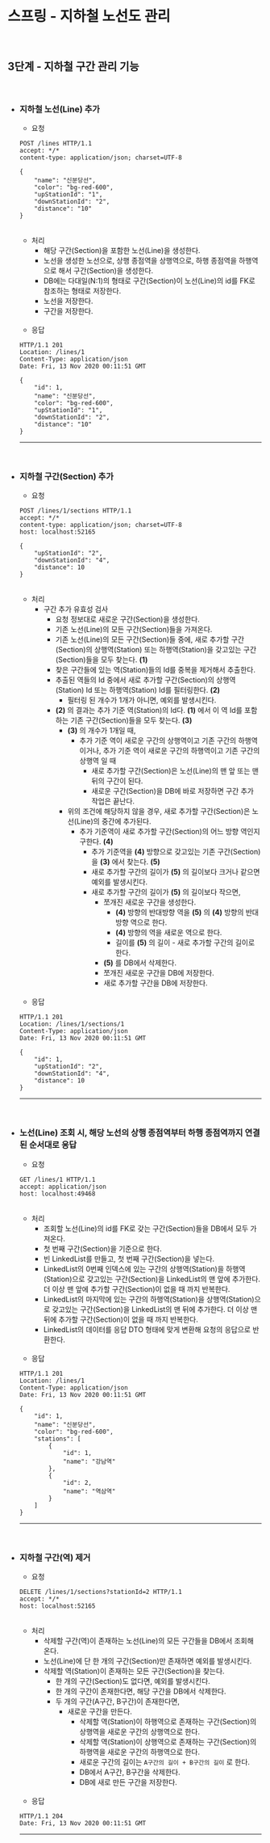 <br>

# 스프링 - 지하철 노선도 관리

<br>

## 3단계 - 지하철 구간 관리 기능

<br>

- ### 지하철 노선(Line) 추가

  - 요청
  ```http
  POST /lines HTTP/1.1
  accept: */*
  content-type: application/json; charset=UTF-8
  
  {
      "name": "신분당선",
      "color": "bg-red-600",
      "upStationId": "1",
      "downStationId": "2",
      "distance": "10"
  }
  ```
  <br>

  - 처리
      - 해당 구간(Section)을 포함한 노선(Line)을 생성한다.
      - 노선을 생성한 노선으로, 상행 종점역을 상행역으로, 하행 종점역을 하행역으로 해서 구간(Section)을 생성한다.
      - DB에는 다대일(N:1)의 형태로 구간(Section)이 노선(Line)의 id를 FK로 참조하는 형태로 저장한다.
      - 노선을 저장한다.
      - 구간을 저장한다.

  <br>

  - 응답
  ```http
  HTTP/1.1 201 
  Location: /lines/1
  Content-Type: application/json
  Date: Fri, 13 Nov 2020 00:11:51 GMT
  
  {
      "id": 1,
      "name": "신분당선",
      "color": "bg-red-600",
      "upStationId": "1",
      "downStationId": "2",
      "distance": "10"
  }
  ```
  - - -
  <br>

- ### 지하철 구간(Section) 추가

  - 요청
  ```http
  POST /lines/1/sections HTTP/1.1
  accept: */*
  content-type: application/json; charset=UTF-8
  host: localhost:52165
  
  {
      "upStationId": "2",
      "downStationId": "4",
      "distance": 10
  }
  ```
  <br>

  - 처리
      - 구간 추가 유효성 검사
          - 요청 정보대로 새로운 구간(Section)을 생성한다.
          - 기존 노선(Line)의 모든 구간(Section)들을 가져온다.
          -  기존 노선(Line)의 모든 구간(Section)들 중에, 새로 추가할 구간(Section)의 상행역(Station) 또는 하행역(Station)을 갖고있는 구간(Section)들을 모두 찾는다. __(1)__
          - 찾은 구간들에 있는 역(Station)들의 Id를 중복을 제거해서 추출한다.
          - 추출된 역들의 Id 중에서 새로 추가할 구간(Section)의 상행역(Station)  Id 또는 하행역(Station) Id를 필터링한다. __(2)__
              - 필터링 된 개수가 1개가 아니면, 예외를 발생시킨다.
          - __(2)__ 의 결과는 추가 기준 역(Station)의 Id다. __(1)__ 에서 이 역 Id를 포함하는 기존 구간(Section)들을 모두 찾는다. __(3)__
              - __(3)__ 의 개수가 1개일 때,
                  - 추가 기준 역이 새로운 구간의 상행역이고 기존 구간의 하행역 이거나, 추가 기준 역이 새로운 구간의 하행역이고 기존 구간의 상행역 일 때
                      - 새로 추가할 구간(Section)은 노선(Line)의 맨 앞 또는 맨 뒤의 구간이 된다.
                      - 새로운 구간(Section)을 DB에 바로 저장하면 구간 추가 작업은 끝난다.
              - 위의 조건에 해당하지 않을 경우, 새로 추가할 구간(Section)은 노선(Line)의 중간에 추가된다.
                  - 추가 기준역이 새로 추가할 구간(Section)의 어느 방향 역인지 구한다. __(4)__
                      - 추가 기준역을 __(4)__ 방향으로 갖고있는 기존 구간(Section)을 __(3)__ 에서 찾는다. __(5)__
                      - 새로 추가할 구간의 길이가 __(5)__ 의 길이보다 크거나 같으면 예외를 발생시킨다.
                      - 새로 추가할 구간의 길이가 __(5)__ 의 길이보다 작으면,
                          - 쪼개진 새로운 구간을 생성한다.
                              - __(4)__ 방향의  반대방향 역을 __(5)__ 의 __(4)__ 방향의 반대방향 역으로 한다.
                              - __(4)__  방향의 역을 새로운 역으로 한다.
                              - 길이를 __(5)__ 의 길이 - 새로 추가할 구간의 길이로 한다.
                          - __(5)__ 를 DB에서 삭제한다.
                          - 쪼개진 새로운 구간을 DB에 저장한다.
                          - 새로 추가할 구간을 DB에 저장한다.

  <br>

  - 응답
  ```http
  HTTP/1.1 201 
  Location: /lines/1/sections/1
  Content-Type: application/json
  Date: Fri, 13 Nov 2020 00:11:51 GMT
  
  {
      "id": 1,
      "upStationId": "2",
      "downStationId": "4",
      "distance": 10
  }
  ```
  - - -
  <br>

- ### 노선(Line) 조회 시, 해당 노선의 상행 종점역부터 하행 종점역까지 연결된 순서대로 응답

  - 요청
  ```http
  GET /lines/1 HTTP/1.1
  accept: application/json
  host: localhost:49468
  ```
  <br>
  
  - 처리
      - 조회할 노선(Line)의 id를 FK로 갖는 구간(Section)들을 DB에서 모두 가져온다.
      - 첫 번째 구간(Section)을 기준으로 한다.
      - 빈 LinkedList를 만들고, 첫 번째 구간(Section)을 넣는다.
      - LinkedList의 0번째 인덱스에 있는 구간의 상행역(Station)을 하행역(Station)으로 갖고있는 구간(Section)을 LinkedList의 맨 앞에 추가한다. 더 이상 맨 앞에 추가할 구간(Section)이 없을 때 까지 반복한다.
      - LinkedList의 마지막에 있는 구간의 하행역(Station)을 상행역(Station)으로 갖고있는 구간(Section)을 LinkedList의 맨 뒤에 추가한다. 더 이상 맨 뒤에 추가할 구간(Section)이 없을 때 까지 반복한다.
      - LinkedList의 데이터를 응답 DTO 형태에 맞게 변환해 요청의 응답으로 반환한다.
  
  <br>
  
  - 응답
  ```http
  HTTP/1.1 201 
  Location: /lines/1
  Content-Type: application/json
  Date: Fri, 13 Nov 2020 00:11:51 GMT
  
  {
      "id": 1,
      "name": "신분당선",
      "color": "bg-red-600",
      "stations": [
          {
              "id": 1,
              "name": "강남역"
          },
          {
              "id": 2,
              "name": "역삼역"
          }
      ]
  }
  ```
  - - -
  <br>

- ### 지하철 구간(역) 제거

  - 요청
  ```http
  DELETE /lines/1/sections?stationId=2 HTTP/1.1
  accept: */*
  host: localhost:52165
  ```
  <br>
  
  - 처리
      - 삭제할 구간(역)이 존재하는 노선(Line)의 모든 구간들을 DB에서 조회해 온다.
      - 노선(Line)에 단 한 개의 구간(Section)만 존재하면 예외를 발생시킨다.
      - 삭제할 역(Station)이 존재하는 모든 구간(Section)을 찾는다.
          - 한 개의 구간(Section)도 없다면, 예외를 발생시킨다.
          - 한 개의 구간이 존재한다면, 해당 구간을 DB에서 삭제한다.
          - 두 개의 구간(A구간, B구간)이 존재한다면,
              - 새로운 구간을 만든다.
                  - 삭제할 역(Station)이 하행역으로 존재하는 구간(Section)의 상행역을 새로운 구간의 상행역으로 한다.
                  - 삭제할 역(Station)이 상행역으로 존재하는 구간(Section)의 하행역을 새로운 구간의 하행역으로 한다.
                  - 새로운 구간의 길이는 `A구간의 길이 + B구간의 길이` 로 한다.
                  - DB에서 A구간, B구간을 삭제한다.
                  - DB에 새로 만든 구간을 저장한다.
  
  <br>
  
  - 응답
  ```http
  HTTP/1.1 204 
  Date: Fri, 13 Nov 2020 00:11:51 GMT
  ```
  - - -
  <br>